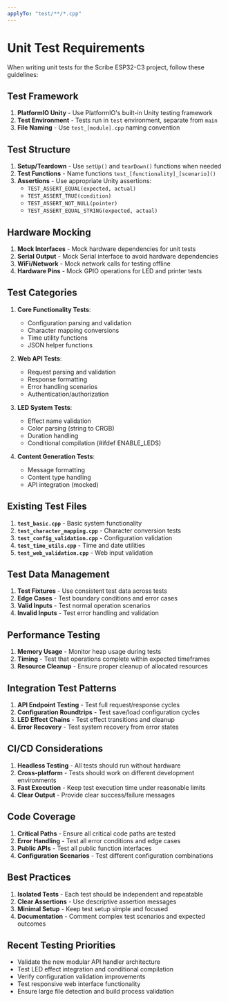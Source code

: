 ```yaml
---
applyTo: "test/**/*.cpp"
---
```


# Unit Test Requirements

When writing unit tests for the Scribe ESP32-C3 project, follow these
guidelines:

## Test Framework

1. **PlatformIO Unity** - Use PlatformIO's built-in Unity testing framework
2. **Test Environment** - Tests run in `test` environment, separate from `main`
3. **File Naming** - Use `test_[module].cpp` naming convention

## Test Structure

1. **Setup/Teardown** - Use `setUp()` and `tearDown()` functions when needed
2. **Test Functions** - Name functions `test_[functionality]_[scenario]()`
3. **Assertions** - Use appropriate Unity assertions:
   - `TEST_ASSERT_EQUAL(expected, actual)`
   - `TEST_ASSERT_TRUE(condition)`
   - `TEST_ASSERT_NOT_NULL(pointer)`
   - `TEST_ASSERT_EQUAL_STRING(expected, actual)`

## Hardware Mocking

1. **Mock Interfaces** - Mock hardware dependencies for unit tests
2. **Serial Output** - Mock Serial interface to avoid hardware dependencies
3. **WiFi/Network** - Mock network calls for testing offline
4. **Hardware Pins** - Mock GPIO operations for LED and printer tests

## Test Categories

1. **Core Functionality Tests**:

   - Configuration parsing and validation
   - Character mapping conversions
   - Time utility functions
   - JSON helper functions

2. **Web API Tests**:

   - Request parsing and validation
   - Response formatting
   - Error handling scenarios
   - Authentication/authorization

3. **LED System Tests**:

   - Effect name validation
   - Color parsing (string to CRGB)
   - Duration handling
   - Conditional compilation (#ifdef ENABLE_LEDS)

4. **Content Generation Tests**:
   - Message formatting
   - Content type handling
   - API integration (mocked)

## Existing Test Files

1. **`test_basic.cpp`** - Basic system functionality
2. **`test_character_mapping.cpp`** - Character conversion tests
3. **`test_config_validation.cpp`** - Configuration validation
4. **`test_time_utils.cpp`** - Time and date utilities
5. **`test_web_validation.cpp`** - Web input validation

## Test Data Management

1. **Test Fixtures** - Use consistent test data across tests
2. **Edge Cases** - Test boundary conditions and error cases
3. **Valid Inputs** - Test normal operation scenarios
4. **Invalid Inputs** - Test error handling and validation

## Performance Testing

1. **Memory Usage** - Monitor heap usage during tests
2. **Timing** - Test that operations complete within expected timeframes
3. **Resource Cleanup** - Ensure proper cleanup of allocated resources

## Integration Test Patterns

1. **API Endpoint Testing** - Test full request/response cycles
2. **Configuration Roundtrips** - Test save/load configuration cycles
3. **LED Effect Chains** - Test effect transitions and cleanup
4. **Error Recovery** - Test system recovery from error states

## CI/CD Considerations

1. **Headless Testing** - All tests should run without hardware
2. **Cross-platform** - Tests should work on different development environments
3. **Fast Execution** - Keep test execution time under reasonable limits
4. **Clear Output** - Provide clear success/failure messages

## Code Coverage

1. **Critical Paths** - Ensure all critical code paths are tested
2. **Error Handling** - Test all error conditions and edge cases
3. **Public APIs** - Test all public function interfaces
4. **Configuration Scenarios** - Test different configuration combinations

## Best Practices

1. **Isolated Tests** - Each test should be independent and repeatable
2. **Clear Assertions** - Use descriptive assertion messages
3. **Minimal Setup** - Keep test setup simple and focused
4. **Documentation** - Comment complex test scenarios and expected outcomes

## Recent Testing Priorities

- Validate the new modular API handler architecture
- Test LED effect integration and conditional compilation
- Verify configuration validation improvements
- Test responsive web interface functionality
- Ensure large file detection and build process validation
